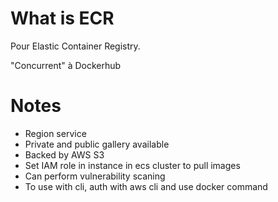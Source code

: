 # What is ECR

Pour Elastic Container Registry.

"Concurrent" à Dockerhub

# Notes
* Region service
* Private and public gallery available
* Backed by AWS S3
* Set IAM role in instance in ecs cluster to pull images
* Can perform vulnerability scaning
* To use with cli, auth with aws cli and use docker command
